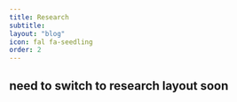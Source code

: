 ```yaml
---
title: Research
subtitle: 
layout: "blog"
icon: fal fa-seedling
order: 2
---
```

## need to switch to research layout soon